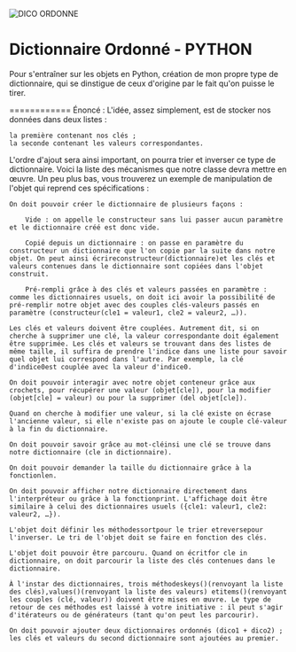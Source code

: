 ![DICO ORDONNE](https://images-na.ssl-images-amazon.com/images/I/71NPJ5VrgUL.jpg)

Dictionnaire Ordonné - PYTHON
============
Pour s'entraîner sur les objets en Python, création de mon propre type de dictionnaire, qui se dinstigue de ceux d'origine par le fait qu'on puisse le tirer.

============
Énoncé :
L'idée, assez simplement, est de stocker nos données dans deux listes :

    la première contenant nos clés ;
    la seconde contenant les valeurs correspondantes.

L'ordre d'ajout sera ainsi important, on pourra trier et inverser ce type de dictionnaire.
Voici la liste des mécanismes que notre classe devra mettre en œuvre. Un peu plus bas, vous trouverez un exemple de manipulation de l'objet qui reprend ces spécifications :

    On doit pouvoir créer le dictionnaire de plusieurs façons :

        Vide : on appelle le constructeur sans lui passer aucun paramètre et le dictionnaire créé est donc vide.

        Copié depuis un dictionnaire : on passe en paramètre du constructeur un dictionnaire que l'on copie par la suite dans notre objet. On peut ainsi écrireconstructeur(dictionnaire)et les clés et valeurs contenues dans le dictionnaire sont copiées dans l'objet construit.

        Pré-rempli grâce à des clés et valeurs passées en paramètre : comme les dictionnaires usuels, on doit ici avoir la possibilité de pré-remplir notre objet avec des couples clés-valeurs passés en paramètre (constructeur(cle1 = valeur1, cle2 = valeur2, …)).

    Les clés et valeurs doivent être couplées. Autrement dit, si on cherche à supprimer une clé, la valeur correspondante doit également être supprimée. Les clés et valeurs se trouvant dans des listes de même taille, il suffira de prendre l'indice dans une liste pour savoir quel objet lui correspond dans l'autre. Par exemple, la clé d'indice0est couplée avec la valeur d'indice0.

    On doit pouvoir interagir avec notre objet conteneur grâce aux crochets, pour récupérer une valeur (objet[cle]), pour la modifier (objet[cle] = valeur) ou pour la supprimer (del objet[cle]).

    Quand on cherche à modifier une valeur, si la clé existe on écrase l'ancienne valeur, si elle n'existe pas on ajoute le couple clé-valeur à la fin du dictionnaire.

    On doit pouvoir savoir grâce au mot-cléinsi une clé se trouve dans notre dictionnaire (cle in dictionnaire).

    On doit pouvoir demander la taille du dictionnaire grâce à la fonctionlen.

    On doit pouvoir afficher notre dictionnaire directement dans l'interpréteur ou grâce à la fonctionprint. L'affichage doit être similaire à celui des dictionnaires usuels ({cle1: valeur1, cle2: valeur2, …}).

    L'objet doit définir les méthodessortpour le trier etreversepour l'inverser. Le tri de l'objet doit se faire en fonction des clés.

    L'objet doit pouvoir être parcouru. Quand on écritfor cle in dictionnaire, on doit parcourir la liste des clés contenues dans le dictionnaire.

    À l'instar des dictionnaires, trois méthodeskeys()(renvoyant la liste des clés),values()(renvoyant la liste des valeurs) etitems()(renvoyant les couples (clé, valeur)) doivent être mises en œuvre. Le type de retour de ces méthodes est laissé à votre initiative : il peut s'agir d'itérateurs ou de générateurs (tant qu'on peut les parcourir).

    On doit pouvoir ajouter deux dictionnaires ordonnés (dico1 + dico2) ; les clés et valeurs du second dictionnaire sont ajoutées au premier.
